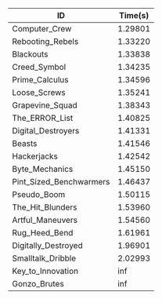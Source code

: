 |ID|Time(s)|
|-|-|
|Computer_Crew|1.29801|
|Rebooting_Rebels|1.33220|
|Blackouts|1.33838|
|Creed_Symbol|1.34235|
|Prime_Calculus|1.34596|
|Loose_Screws|1.35241|
|Grapevine_Squad|1.38343|
|The_ERROR_List|1.40825|
|Digital_Destroyers|1.41331|
|Beasts|1.41546|
|Hackerjacks|1.42542|
|Byte_Mechanics|1.45150|
|Pint_Sized_Benchwarmers|1.46437|
|Pseudo_Boom|1.50115|
|The_Hit_Blunders|1.53960|
|Artful_Maneuvers|1.54560|
|Rug_Heed_Bend|1.61961|
|Digitally_Destroyed|1.96901|
|Smalltalk_Dribble|2.02993|
|Key_to_Innovation|inf|
|Gonzo_Brutes|inf|
